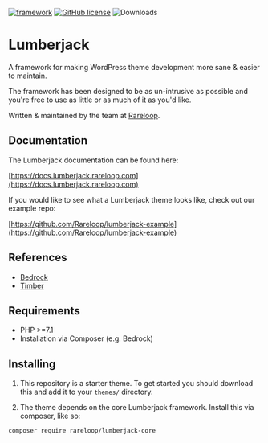 [![framework](https://img.shields.io/github/release/rareloop/lumberjack-core.svg)](https://github.com/Rareloop/lumberjack/releases)
[![GitHub license](https://img.shields.io/github/license/rareloop/lumberjack.svg)](https://github.com/Rareloop/lumberjack/blob/master/LICENSE.txt)
![Downloads](https://img.shields.io/packagist/dt/rareloop/lumberjack-core.svg)


# Lumberjack
A framework for making WordPress theme development more sane & easier to maintain.

The framework has been designed to be as un-intrusive as possible and you're free to use as little or as much of it as you'd like.

Written & maintained by the team at [Rareloop](https://www.rareloop.com).

## Documentation

The Lumberjack documentation can be found here:

[https://docs.lumberjack.rareloop.com](https://docs.lumberjack.rareloop.com)

If you would like to see what a Lumberjack theme looks like, check out our example repo:

[https://github.com/Rareloop/lumberjack-example](https://github.com/Rareloop/lumberjack-example)

## References
- [Bedrock](https://roots.io/bedrock/docs/installing-bedrock/)
- [Timber](https://timber.github.io/docs/)

## Requirements
- PHP >=7.1
- Installation via Composer (e.g. Bedrock)

## Installing
1. This repository is a starter theme. To get started you should download this and add it to your `themes/` directory.

2. The theme depends on the core Lumberjack framework. Install this via composer, like so:

```shell
composer require rareloop/lumberjack-core
```

